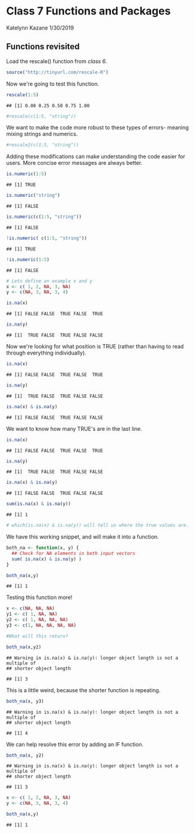Class 7 Functions and Packages
================
Katelynn Kazane
1/30/2019

Functions revisited
-------------------

Load the rescale() function from *class 6*.

``` r
source("http://tinyurl.com/rescale-R")
```

Now we're going to test this function.

``` r
rescale(1:5)
```

    ## [1] 0.00 0.25 0.50 0.75 1.00

``` r
#rescale(c(1:5, "string"))
```

We want to make the code more robust to these types of errors- meaning mixing strings and numerics.

``` r
#rescale2(c(1:5, "string"))
```

Adding these modifications can make understanding the code easier for users. More concise error messages are always better.

``` r
is.numeric(1:5)
```

    ## [1] TRUE

``` r
is.numeric("string")
```

    ## [1] FALSE

``` r
is.numeric(c(1:5, "string"))
```

    ## [1] FALSE

``` r
!is.numeric( c(1:5, "string"))
```

    ## [1] TRUE

``` r
!is.numeric(1:5)
```

    ## [1] FALSE

``` r
# Lets define an example x and y
x <- c( 1, 2, NA, 3, NA)
y <- c(NA, 3, NA, 3, 4)
```

``` r
is.na(x)
```

    ## [1] FALSE FALSE  TRUE FALSE  TRUE

``` r
is.na(y)
```

    ## [1]  TRUE FALSE  TRUE FALSE FALSE

Now we're looking for what position is TRUE (rather than having to read through everything individually).

``` r
is.na(x)
```

    ## [1] FALSE FALSE  TRUE FALSE  TRUE

``` r
is.na(y)
```

    ## [1]  TRUE FALSE  TRUE FALSE FALSE

``` r
is.na(x) & is.na(y)
```

    ## [1] FALSE FALSE  TRUE FALSE FALSE

We want to know how many TRUE's are in the last line.

``` r
is.na(x)
```

    ## [1] FALSE FALSE  TRUE FALSE  TRUE

``` r
is.na(y)
```

    ## [1]  TRUE FALSE  TRUE FALSE FALSE

``` r
is.na(x) & is.na(y)
```

    ## [1] FALSE FALSE  TRUE FALSE FALSE

``` r
sum(is.na(x) & is.na(y))
```

    ## [1] 1

``` r
# which(is.na(x) & is.na(y)) will tell us where the true values are. 
```

We have this working snippet, and will make it into a function.

``` r
both_na <- function(x, y) {
  ## Check for NA elements in both input vectors 
  sum( is.na(x) & is.na(y) )
}
```

``` r
both_na(x,y)
```

    ## [1] 1

Testing this function more!

``` r
x <- c(NA, NA, NA)
y1 <- c( 1, NA, NA)
y2 <- c( 1, NA, NA, NA)
y3 <- c(1, NA, NA, NA, NA)
```

``` r
#What will this return?

both_na(x,y2)
```

    ## Warning in is.na(x) & is.na(y): longer object length is not a multiple of
    ## shorter object length

    ## [1] 3

This is a little weird, because the shorter function is repeating.

``` r
both_na(x, y3)
```

    ## Warning in is.na(x) & is.na(y): longer object length is not a multiple of
    ## shorter object length

    ## [1] 4

We can help resolve this error by adding an IF function.

``` r
both_na(x, y2)
```

    ## Warning in is.na(x) & is.na(y): longer object length is not a multiple of
    ## shorter object length

    ## [1] 3

``` r
x <- c( 1, 2, NA, 3, NA)
y <- c(NA, 3, NA, 3, 4)

both_na(x,y)
```

    ## [1] 1
